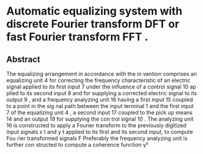 # Automatic equalizing system with discrete Fourier transform DFT or fast Fourier transform FFT .

## Abstract
The equalizing arrangement in accordance with the in vention comprises an equalizing unit 4 for correcting the frequency characteristic of an electric signal applied to its first input 7 under the influence of a control signal 10 ap plied to its second input 8 and for supplying a corrected electric signal to its output 9 , and a frequency analyzing unit 16 having a first input 15 coupled to a point in the sig nal path between the input terminal 1 and the first input 7 of the equalizing unit 4 , a second input 17 coupled to the pick up means 14 and an output 19 for supplying the con trol signal 10 . The analyzing unit 16 is constructed to apply a Fourier transform to the previously digitized input signals x t and y t applied to its first and its second input, to compute Fou rier transformed signals F Preferably the frequency analyzing unit is further con structed to compute a coherence function γ²
